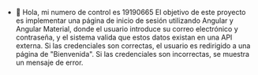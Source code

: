 - 👋 Hola, mi numero de control es 19190665
El objetivo de este proyecto es implementar una página de inicio de sesión utilizando Angular y Angular Material,
donde el usuario introduce su correo electrónico y contraseña, y el sistema valida que estos datos existan en una API externa.
Si las credenciales son correctas, el usuario es redirigido a una página de "Bienvenida".
Si las credenciales son incorrectas, se muestra un mensaje de error.

<!---
DrearGuardian/DrearGuardian is a ✨ special ✨ repository because its `README.md` (this file) appears on your GitHub profile.
You can click the Preview link to take a look at your changes.
--->
